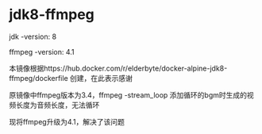 # jdk8-ffmpeg

jdk -version: 8

ffmpeg -version: 4.1

本镜像根据https://hub.docker.com/r/elderbyte/docker-alpine-jdk8-ffmpeg/dockerfile 创建，在此表示感谢

原镜像中ffmpeg版本为3.4，ffmpeg -stream_loop 添加循环的bgm时生成的视频长度为音频长度，无法循环

现将ffmpeg升级为4.1，解决了该问题

